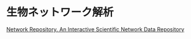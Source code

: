 # 生物ネットワーク解析
[Network Repository. An Interactive Scientific Network Data Repository](http://networkrepository.com/index.php)
